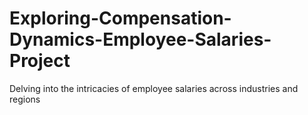 # Exploring-Compensation-Dynamics-Employee-Salaries-Project
 Delving into the intricacies of employee salaries across industries and regions
